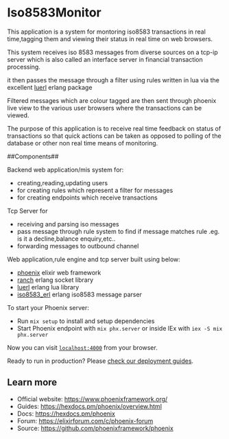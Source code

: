 # Iso8583Monitor


This application is a system for montoring iso8583 transactions in real time,tagging them and viewing their status in real time on web browsers.

This system receives iso 8583 messages from diverse sources on  a tcp-ip server which is also called an interface server in financial transaction processing.

it then passes the message through a filter using rules written in lua via the excellent [luerl](https://github.com/rvirding/luerl) erlang package

Filtered messages which are colour tagged are then sent through phoenix live view to the  various user browsers where the  transactions can be viewed. 

The purpose of this application is to receive real time feedback on status of transactions so that quick actions can be taken as opposed to polling of the database or other non real time means of monitoring.


##Components##

Backend web application/mis system for:

* creating,reading,updating users
* for creating rules which represent a filter for messages
* for creating endpoints which receive transactions

Tcp Server for 

* receiving and parsing iso messages
* pass message through rule system to find if message matches rule .eg. is it a decline,balance enquiry,etc..
* forwarding messages to outbound channel

Web application,rule engine and tcp server built using below:
* [phoenix](https://www.phoenixframework.org/) elixir web framework
* [ranch](https://github.com/ninenines/ranch) erlang socket library 
* [luerl](https://github.com/rvirding/luerl) erlang lua library 
* [iso8583_erl](https://github.com/nayibor/iso8583_erl.git) erlang iso8583 message parser

To start your Phoenix server:

  * Run `mix setup` to install and setup dependencies
  * Start Phoenix endpoint with `mix phx.server` or inside IEx with `iex -S mix phx.server`

Now you can visit [`localhost:4000`](http://localhost:4000) from your browser.

Ready to run in production? Please [check our deployment guides](https://hexdocs.pm/phoenix/deployment.html).

## Learn more

  * Official website: https://www.phoenixframework.org/
  * Guides: https://hexdocs.pm/phoenix/overview.html
  * Docs: https://hexdocs.pm/phoenix
  * Forum: https://elixirforum.com/c/phoenix-forum
  * Source: https://github.com/phoenixframework/phoenix
